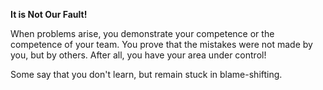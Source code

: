 **It is Not Our Fault!**

When problems arise, you demonstrate your competence or the competence of your team. You prove that the mistakes were not made by you, but by others. After all, you have your area under control!

Some say that you don't learn, but remain stuck in blame-shifting.
